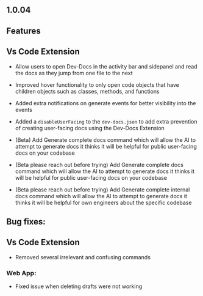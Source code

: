 ## 1.0.04

## Features

## Vs Code Extension

* Allow users to open Dev-Docs in the activity bar and sidepanel and read the docs as they jump from one file to the next

* Improved hover functionality to only open code objects that have children objects such as classes, methods, and functions

* Added extra notifications on generate events for better visibility into the events

* Added a `disableUserFacing` to the `dev-docs.json` to add extra prevention of creating user-facing docs using the Dev-Docs Extension

* (Beta) Add Generate complete docs command which will allow the AI to attempt to generate docs it thinks it will be helpful for public user-facing docs on your codebase

* (Beta please reach out before trying) Add Generate complete docs command which will allow the AI to attempt to generate docs it thinks it will be helpful for public user-facing docs on your codebase

* (Beta please reach out before trying) Add Generate complete internal docs command which will allow the AI to attempt to generate docs it thinks it will be helpful for own engineers about the specific codebase

## Bug fixes:

## Vs Code Extension

* Removed several irrelevant and confusing commands

### Web App:

* Fixed issue when deleting drafts were not working
